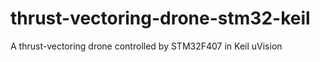 # thrust-vectoring-drone-stm32-keil
A thrust-vectoring drone controlled by STM32F407 in Keil uVision
